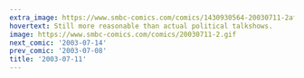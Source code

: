 ```yaml
---
extra_image: https://www.smbc-comics.com/comics/1430930564-20030711-2after.png
hovertext: Still more reasonable than actual political talkshows.
image: https://www.smbc-comics.com/comics/20030711-2.gif
next_comic: '2003-07-14'
prev_comic: '2003-07-08'
title: '2003-07-11'
---
```


